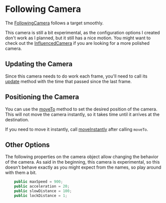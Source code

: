 # Following Camera

The [FollowingCamera](../api/classes/FollowingCamera.md) follows a target smoothly.

This camera is still a bit experimental, as the configuration options I created don't work as I planned, but it still has a nice motion. You might want to check out the [InfluencedCamera](./influenced-camera.md) if you are looking for a more polished camera.

## Updating the Camera

Since this camera needs to do work each frame, you'll need to call its [update](../api/classes/FollowingCamera.md#update) method with the time that passed since the last frame.

## Positioning the Camera

You can use the [moveTo](../api/classes/FollowingCamera.md#moveto) method to set the desired position of the camera. This will not move the camera instantly, so it takes time until it arrives at the destination.

If you need to move it instantly, call [moveInstantly](../api/classes/FollowingCamera.md#moveinstantly) after calling `moveTo`.

## Other Options

The following properties on the camera object allow changing the behavior of the camera. As said in the beginning, this camera is experimental, so this doesn't behave exactly as you might expect from the names, so play around with them a bit.

```typescript
    public maxSpeed = 900;
    public acceleration = 20;
    public slowDistance = 100;
    public lockDistance = 1;
```
